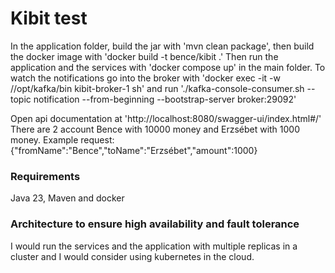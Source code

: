 # Kibit test

In the application folder, build the jar with 'mvn clean package', then build the docker image with 'docker build -t bence/kibit .'
Then run the application and the services with 'docker compose up' in the main folder.
To watch the notifications go into the broker with 'docker exec -it -w //opt/kafka/bin kibit-broker-1 sh' and run './kafka-console-consumer.sh --topic notification --from-beginning --bootstrap-server broker:29092'

Open api documentation at 'http://localhost:8080/swagger-ui/index.html#/'
There are 2 account Bence with 10000 money and Erzsébet with 1000 money.
Example request: {"fromName":"Bence","toName":"Erzsébet","amount":1000}

### Requirements

Java 23, Maven and docker

### Architecture to ensure high availability and fault tolerance

I would run the services and the application with multiple replicas in a cluster and I would consider using kubernetes in the cloud. 